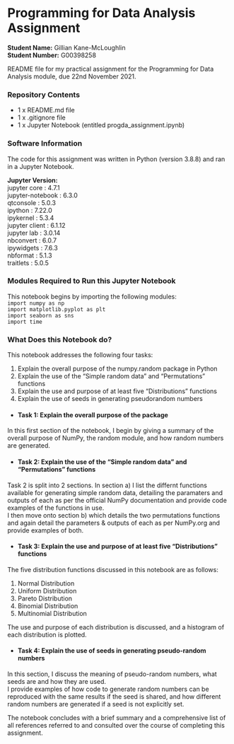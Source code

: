 # Programming for Data Analysis Assignment
**Student Name:** Gillian Kane-McLoughlin  
**Student Number:** G00398258  


README file for my practical assignment for the Programming for Data Analysis module, due 22nd November 2021.  


### **Repository Contents**  
- 1 x README.md file  
- 1 x .gitignore file  
- 1 x Jupyter Notebook (entitled progda_assignment.ipynb)  


### **Software Information**  
The code for this assignment was written in Python (version 3.8.8) and ran in a Jupyter Notebook.  


**Jupyter Version:**  
jupyter core     : 4.7.1  
jupyter-notebook : 6.3.0  
qtconsole        : 5.0.3  
ipython          : 7.22.0  
ipykernel        : 5.3.4  
jupyter client   : 6.1.12  
jupyter lab      : 3.0.14  
nbconvert        : 6.0.7  
ipywidgets       : 7.6.3  
nbformat         : 5.1.3  
traitlets        : 5.0.5  


### **Modules Required to Run this Jupyter Notebook**  
This notebook begins by importing the following modules:  
`import numpy as np`  
`import matplotlib.pyplot as plt`  
`import seaborn as sns`  
`import time`  


### **What Does this Notebook do?**  
This notebook addresses the following four tasks:  
1. Explain the overall purpose of the numpy.random package in Python  
2. Explain the use of the “Simple random data” and “Permutations” functions  
3. Explain the use and purpose of at least five “Distributions” functions  
4. Explain the use of seeds in generating pseudorandom numbers  


- #### **Task 1: Explain the overall purpose of the package**  
In this first section of the notebook, I begin by giving a summary of the overall purpose of NumPy, the random module, and how random numbers are generated.   


- #### **Task 2: Explain the use of the “Simple random data” and “Permutations” functions**  
Task 2 is split into 2 sections. In section a) I list the differnt functions available for generating simple random data, detailing the paramaters and outputs of each as per the official NumPy documentation and provide code examples of the functions in use.  
I then move onto section b) which details the two permutations functions and again detail the parameters & outputs of each as per NumPy.org and provide examples of both.  


- #### **Task 3: Explain the use and purpose of at least five “Distributions” functions**  
The five distribution functions discussed in this notebook are as follows:  

1. Normal Distribution  
2. Uniform Distribution  
3. Pareto Distribution  
4. Binomial Distribution  
5. Multinomial Distribution  

The use and purpose of each distribution is discussed, and a histogram of each distribution is plotted.  


- #### **Task 4: Explain the use of seeds in generating pseudo-random numbers**  
In this section, I discuss the meaning of pseudo-random numbers, what seeds are and how they are used.  
I provide examples of how code to generate random numbers can be reproduced with the same results if the seed is shared, and how different random numbers are generated if a seed is not explicitly set.  


The notebook concludes with a brief summary and a comprehensive list of all references referred to and consulted over the course of completing this assignment.  
